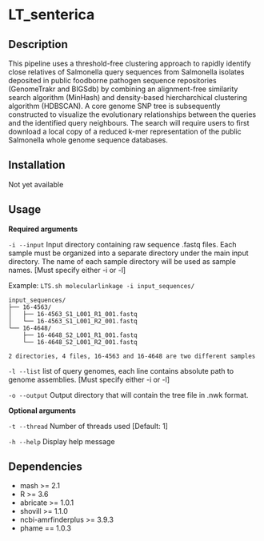 # LT_senterica

## Description
This pipeline uses a threshold-free clustering approach to rapidly identify close relatives of Salmonella query sequences from Salmonella isolates deposited in public foodborne pathogen sequence repositories (GenomeTrakr and BIGSdb) by combining an alignment-free similarity search algorithm (MinHash) and density-based hiercharchical clustering algorithm (HDBSCAN). A core genome SNP tree is subsequently constructed to visualize the evolutionary relationships between the queries and the identified query neighbours. The search will require users to first download a local copy of a reduced k-mer representation of the public Salmonella whole genome sequence databases.

## Installation
Not yet available

## Usage

__Required arguments__

```-i --input``` Input directory containing raw sequence .fastq files. Each sample must be organized into a separate directory under the main input directory. The name of each sample directory will be used as sample names. [Must specify either -i or -l]

Example: ```LTS.sh molecularlinkage -i input_sequences/```

```
input_sequences/
├── 16-4563/
│   ├── 16-4563_S1_L001_R1_001.fastq
│   └── 16-4563_S1_L001_R2_001.fastq
└── 16-4648/
    ├── 16-4648_S2_L001_R1_001.fastq
    └── 16-4648_S2_L001_R2_001.fastq

2 directories, 4 files, 16-4563 and 16-4648 are two different samples
```

```-l --list```         list of query genomes, each line contains absolute path to genome assemblies. [Must specify either -i or -l]

```-o --output```       Output directory that will contain the tree file in .nwk format.

__Optional arguments__

```-t --thread```       Number of threads used [Default: 1]

```-h --help```         Display help message

## Dependencies

* mash >= 2.1
* R >= 3.6
* abricate >= 1.0.1
* shovill >= 1.1.0
* ncbi-amrfinderplus >= 3.9.3
* phame == 1.0.3